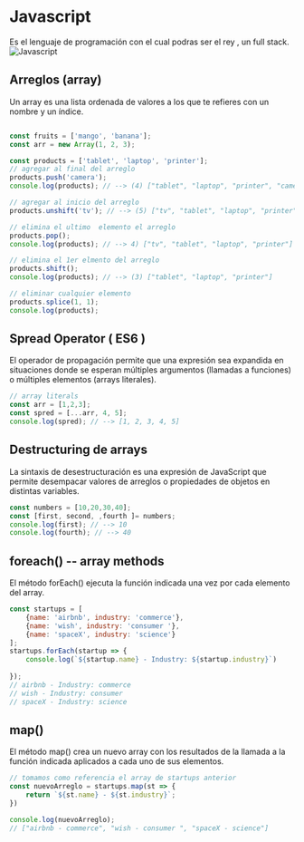 # Javascript

Es el lenguaje de programación con el cual podras ser el rey , un full stack. 
![Javascript](https://bit.ly/2LM4xbe)

## Arreglos (array)
Un array es una lista ordenada de valores a los que te refieres con un nombre y un índice.

```javascript

const fruits = ['mango', 'banana'];
const arr = new Array(1, 2, 3);

const products = ['tablet', 'laptop', 'printer'];
// agregar al final del arreglo
products.push('camera');
console.log(products); // --> (4) ["tablet", "laptop", "printer", "camera"]

// agregar al inicio del arreglo
products.unshift('tv'); // --> (5) ["tv", "tablet", "laptop", "printer", "camera"]

// elimina el ultimo  elemento el arreglo
products.pop();
console.log(products); // --> 4) ["tv", "tablet", "laptop", "printer"]

// elimina el 1er elmento del arreglo
products.shift();
console.log(products); // --> (3) ["tablet", "laptop", "printer"]

// eliminar cualquier elemento
products.splice(1, 1);
console.log(products);
```
## Spread Operator ( ES6 ) 
El operador de propagación  permite que una expresión sea expandida en situaciones donde se 
esperan múltiples argumentos (llamadas a funciones) o múltiples elementos (arrays literales).
```javascript
// array literals
const arr = [1,2,3];
const spred = [...arr, 4, 5];
console.log(spred); // --> [1, 2, 3, 4, 5]
```
## Destructuring de arrays
La sintaxis de desestructuración es una expresión de JavaScript que permite desempacar valores de arreglos
o propiedades de objetos en distintas variables.
```javascript
const numbers = [10,20,30,40];
const [first, second, ,fourth ]= numbers;
console.log(first); // --> 10
console.log(fourth); // --> 40

```
## foreach() --  array methods
El método forEach() ejecuta la función indicada una vez por cada elemento del array.

```javascript
const startups = [
    {name: 'airbnb', industry: 'commerce'},
    {name: 'wish', industry: 'consumer '},
    {name: 'spaceX', industry: 'science'}
];
startups.forEach(startup => {
    console.log(`${startup.name} - Industry: ${startup.industry}`)
    
});
// airbnb - Industry: commerce
// wish - Industry: consumer 
// spaceX - Industry: science
```
## map()
El método map() crea un nuevo array con los resultados de la llamada a la función indicada aplicados 
a cada uno de sus elementos.

```javascript
// tomamos como referencia el array de startups anterior
const nuevoArreglo = startups.map(st => {
    return `${st.name} - ${st.industry}`;
})

console.log(nuevoArreglo);
// ["airbnb - commerce", "wish - consumer ", "spaceX - science"]

```


```javascript

```